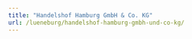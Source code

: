 ```yaml
---
title: "Handelshof Hamburg GmbH & Co. KG"
url: /lueneburg/handelshof-hamburg-gmbh-und-co-kg/
---
```

